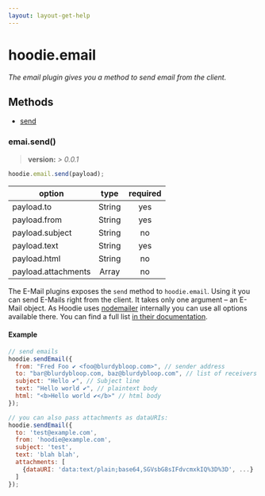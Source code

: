 ```yaml
---
layout: layout-get-help
---
```

# hoodie.email 

*The email plugin gives you a method to send email from the client.*

## Methods
- [send](#emailsend)

<a id="emailsend"></a>
### emai.send()
> **version:**    *> 0.0.1* 


```javascript
hoodie.email.send(payload);
```

| option              | type   | required |
| ------------------- |:------:|:--------:|
| payload.to          | String | yes      |
| payload.from        | String | yes      |
| payload.subject     | String | no       |
| payload.text        | String | yes      |
| payload.html        | String | no       |
| payload.attachments | Array  | no       |

The E-Mail plugins exposes the `send` method to `hoodie.email`. Using it you can send E-Mails right from the client.
It takes only one argument – an E-Mail object. As Hoodie uses [nodemailer](http://www.nodemailer.com/) internally you can use all options available there. You can find a full list [in their documentation](http://www.nodemailer.com/#e-mail-message-fields).

#### Example

```js
// send emails
hoodie.sendEmail({
  from: "Fred Foo ✔ <foo@blurdybloop.com>", // sender address
  to: "bar@blurdybloop.com, baz@blurdybloop.com", // list of receivers
  subject: "Hello ✔", // Subject line
  text: "Hello world ✔", // plaintext body
  html: "<b>Hello world ✔</b>" // html body
});

// you can also pass attachments as dataURIs:
hoodie.sendEmail({
  to: 'test@example.com',
  from: 'hoodie@example.com',
  subject: 'test',
  text: 'blah blah',
  attachments: [
    {dataURI: 'data:text/plain;base64,SGVsbG8sIFdvcmxkIQ%3D%3D', ...}
  ]
});
```
